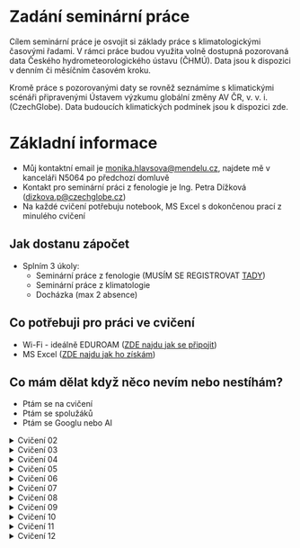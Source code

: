 # Zadání seminární práce
Cílem seminární práce je osvojit si základy práce s klimatologickými časovými řadami. V rámci práce budou využita volně dostupná pozorovaná data Českého hydrometeorologického ústavu (ČHMÚ). Data jsou k dispozici v denním či měsíčním časovém kroku.

Kromě práce s pozorovanými daty se rovněž seznámíme s klimatickými scénáři připravenými Ústavem výzkumu globální změny AV ČR, v. v. i. (CzechGlobe). Data budoucích klimatických podmínek jsou k dispozici zde.

# Základní informace
- Můj kontaktní email je monika.hlavsova@mendelu.cz, najdete mě v kanceláři N5064 po předchozí domluvě
- Kontakt pro seminární práci z fenologie je Ing. Petra Dížková (dizkova.p@czechglobe.cz)
- Na každé cvičení potřebuju notebook, MS Excel s dokončenou prací z minulého cvičení

## Jak dostanu zápočet
- Splním 3 úkoly:
  - Seminární práce z fenologie (MUSÍM SE REGISTROVAT [TADY](http://www.fenofaze.cz/extranet/cs/sign/up-student/))
  - Seminární práce z klimatologie
  - Docházka (max 2 absence)   

## Co potřebuji pro práci ve cvičení
- Wi-Fi - ideálně EDUROAM ([ZDE najdu jak se připojit](https://eduroam.mendelu.cz/25350-navody-k-instalaci))
- MS Excel ([ZDE najdu jak ho získám](https://tech.mendelu.cz/25346-instalace-baliku-microsoft))

## Co mám dělat když něco nevím nebo nestíhám?
  - Ptám se na cvičení
  - Ptám se spolužáků
  - Ptám se Googlu nebo AI

<details markdown="1">
<summary> Cvičení 02 </summary>

# Cvičení 02 (02.10.2025) - Zadání seminární práce z klimatologie, získání dat

- Cílem cvičení je vybrat si stanici se kterou budu v rámci semestru pracovat a získat výchozí data pro další práci
- __Na konci cvičení mám MS Excel soubor s měsíčními daty pro průměrné teploty vzduchu a sumy srážek pro mojí vybranou stanici__

## DŮLEŽITÉ ODKAZY ##
- Mapa stanic Českého hydrometeorologického ústavu: [Mapa stanic ZDE](https://www.chmi.cz/files/portal/docs/poboc/OS/stanice/ShowStations_CZ.html)
- Metadatový soubor pro vyhledání identifikátoru stanic: [Metadata ZDE](https://opendata.chmi.cz/meteorology/climate/historical_csv/metadata/meta1.csv)
- Datový repozitář ČHMÚ: [Datový repozitář ZDE](https://opendata.chmi.cz/meteorology/climate/historical_csv/data/)

## Postup získání dat ##

1. Pro práci ve cvičení a na seminární práci vytvořím nový MS Excel soubor, který pojmenuju jako __PrijmeniJmeno_AgroMeteo.xlsx__ (uložím si ho, vím kde je, budu ho potřebovat každé cvičení)

2. Na mapě stanic vyberu stanici [Mapa stanic ZDE](https://www.chmi.cz/files/portal/docs/poboc/OS/stanice/ShowStations_CZ.html)
     - 2.1 V legendě vyberu stanice podle legendy (zakliknu T a SRA a hledám stanici kde se obě veličiny sledují)
     - 2.2 Každý student ve skupině si vybere jinou stanici
     - 2.3 Zapamatuji (opíšu si) z mapy ID stanice (např. B2KUCH01) a jméno
     - 2.4 nevybírám si následující stanice (nedostatečná data)
          - _Žamberk_, _Třebařov_, _Ústí nad Orlicí_, _Jičín_, _Libice nad Doubravou_ 

3. Stáhnu si z odkazu soubor s metadaty o stanicích [Metadata ZDE](https://opendata.chmi.cz/meteorology/climate/historical_csv/metadata/meta1.csv)
     - 3.1 Otevřu metadatový soubor v MS Excel
     - 3.2 Vyhledám svoji vybranou stanici pomocí jména či ID stanice
     - 3.3 Ověřím že stanice měří kontinuálně od roku 1961, pokud ne, raději zvolím jinou
     - 3.4 Poznačím si interní kód stanice (sloupec A "WSI")
     - 3.5 Poznačím si souřadnice stanice (sloupce F "GEOGR1" a G "GEOGR2") a nadmořskou výšku (sloupec H "ELEVATION")

4. Vrátím se na stránky datového repozitáře [Datový repozitář ZDE](https://opendata.chmi.cz/meteorology/climate/historical_csv/data/)
     - 4.1 Volím složku __monthly__
     - 4.2 Budeme pracovat se dvěma složkami - __temperature__ a __precipitation__ (postup bude stejný, začneme teplotou)
     - 4.3 Nyní využiji svůj interní kód stanice (_viz. bod 3.4_) a pomocí něj vyhledám příslušné soubory (__CTRL+F__)
     - 4.4 Zajímá nás pouze soubor označený "T" (Nezajímá nás: TMA, TMI, TMInoc, TPM) a ten stáhneme
     - 4.5 Zopakuji postup získání dat pro srážky
   
5. Příprava vstupních dat
     - 5.1 Otevřu stažený CSV soubor v MS Excel 
     - 5.2 Rozdělíme data do sloupců (POZOR NA HODNOTY! - Podívám se do sloupce "VALUE" jestli tam nevidím žádné římské číslice - Excel možná bude převádět vaše čísla na datumy, pokud jo, zavřu soubor a nejdříve upravím data dle bodu "Úprava dat" na konci zadání)
     - 5.3 U teploty nezapomenu vyfiltrovat pouze průměrné hodnoty ("AVG" - sloupce E a F): výsledkem jsou měsíční hodnoty průměrné teploty vzduchu ve všech letech dostupných pro moji stanici
     - 5.4 Data ze sloupců C ("YEAR"), D ("MONTH") a G ("VALUE") zkopíruji do připraveného Excelu (viz __Krok 1__) na první list
     - 5.5 Sloupec "VALUE" přejmenuji na TAVG
     - 5.6 Zopakuji postup pro srážky (hodnota "SUM" ze sloupce F "MDFUNCTION")

6. Bonus
     - 6.1 Z dat srážek a průměrných denních teplot si vytvořím jednoduchý spojnicový graf a podívám se na průběh hodnot v čase

Úprava dat (návod pro Windows):
- 1: najdu si pomocí průzkumníku souborů stažená data ve formátu csv
- 2: Pravým tlačítkem myši otevřu na souboru kontextovou nabídku a zvolím "Otevřít v aplikaci poznámkový blok"
- 3: Data se otevřou v poznámkovém bloku
- 4: Zmáčknu současně klávesy __CTRL__ a __H__ a otevře si mi nabídka "Najít a nahradit"
- 5: Nejdříve nahradím všechny symboly čárky (,) za symboly středník (;) a dám "Nahradit vše" (Všechny čárky v souboru by měly nyní být změněny na středníky
- 6: Pak opakuji postup a nahradím všechny symboly tečky (.) za symboly čárky (,)
- 7: Uložím soubor (klávesová zkratka __CTRL__ a __S__) a otevřu ho  aplikaci MS Excel - nyní by už mělo být vše v pořádku a pokračuju filtrováním dat (bod 5.3)

## Další zdroje:
  - (OS Windows) Klávesové zkratky a mapa znaků pro českou klávesnici: [ZDE](http://www.ceskaklavesnice.cz/zkratky) 
</details>

<details markdown="1">
<summary> Cvičení 03 </summary>
# Cvičení 03 (09.10.2025) - Radiační bilance
- Cílem cvičení je vysvětlit si základní terminologii k tématu solární radiace, pochopení vztahu radiace a teploty vzduchu a otestovat si možnosti získání dat z jiných zdrojů než je ČHMÚ
- __Na konci cvičení mám MS Excel soubor s novým listem kde srovnáme měsíční hodnoty solární radiace a teplot pro naši vybranou stanici__
  
## DŮLEŽITÉ ODKAZY ##
- Data pro radiaci: [Data k získání ZDE](https://ads.atmosphere.copernicus.eu/datasets/cams-solar-radiation-timeseries?tab=overview)

## Postup práce ve cvičení ##

1. Ve svém MS Excel souboru __PrijmeniJmeno_AgroMeteo.xlsx__ vytvořím nový list a pojmenuji ho TeplotaRadiace
 - 1.1 Do prvních 3 sloupců na novém listu nakopíruji data ze sloupců obsahujících __rok, měsíc a hodnoty teploty vzduchu__ z listu s daty pro teplotu
 - 1.2 Nechám si pouze hodnoty pro rok 2004-2024 a zbytek mohu z tohoto listu smazat (__pozor, nesmažte si hodnoty z originálních dat teploty, které máte na listu _Teplota___)

2. Získám data pro solární radiaci ze služby Copernicus
 - 2.1 Na stránkách Copernicus [Data k získání ZDE](https://ads.atmosphere.copernicus.eu/datasets/cams-solar-radiation-timeseries?tab=overview) vyberu záložku __Download__ (MUSÍM SE REGISTROVAT)
 - 2.2 Vyplním formulář pro získání dat s pomocí následující nápovědy
 - 2.3 U výběru __Sky type__ volím __Both cloud-free and actual weather conditions__
 - 2.4 Zadám souřadnice mojí stanice (pokud jsem si minule neopsal souřadnice, najdu si je pomocí mapy.cz). Na mapě mohu zkontrolovat že jsem souřadnice zadal správně a poloha puntíku cca odpovídá poloze mojí stanice
 - 2.5 Zadám nadmořskou výšku mojí stanice
 - 2.6 Jako rozpětí datumů zvolím __2004-01-01 až 2024-12-31__
 - 2.7 U výběru __Time step__ volím __1 month__
 - 2.8 U výběru __Time reference__ volím __True solar time__
 - 2.9 U výběru __Data format__ volím __CSV__
 - 2.10 Potvrdím potřebné souhlasy a požádám o data - budeme pár minut čekat než se pro nás data vygenerují a pak si je stáhneme

3. Práce se staženými daty solární radiace
 - 3.1 
</details>
  
<details markdown="1">
<summary> Cvičení 04 </summary>
# Cvičení 04 (16.10.2025) - Energetická bilance
</details>
  
<details markdown="1"> 
<summary> Cvičení 05 </summary>
# Cvičení 05 (23.10.2025) - Změna klimatu
</details>
  
<details markdown="1">
<summary> Cvičení 06 </summary>
# Cvičení 06 (30.10.2025) - Teplota vzduchu
</details>
  
<details markdown="1">
<summary> Cvičení 07 </summary>
# Cvičení 07 (06.11.2025) - Charakteristické dny
</details>
  
<details markdown="1">
<summary> Cvičení 08 </summary>
# Cvičení 08 (13.11.2025) - Vlhkost vzduchu a výpar
</details>
  
<details markdown="1">
<summary> Cvičení 09 </summary>
# Cvičení 09 (20.11.2025) - Srážky
</details>
  
<details markdown="1">
<summary> Cvičení 10 </summary>
# Cvičení 10 (27.11.2025) - Sucho
</details>
  
<details markdown="1">
<summary> Cvičení 11 </summary>
# Cvičení 11 (04.12.2025) - Tlak a vítr
</details>
  
<details markdown="1">
<summary> Cvičení 12 </summary>
# Cvičení 12 (11.12.2025) - Kontrola seminárních prací a zápočty
</details>


